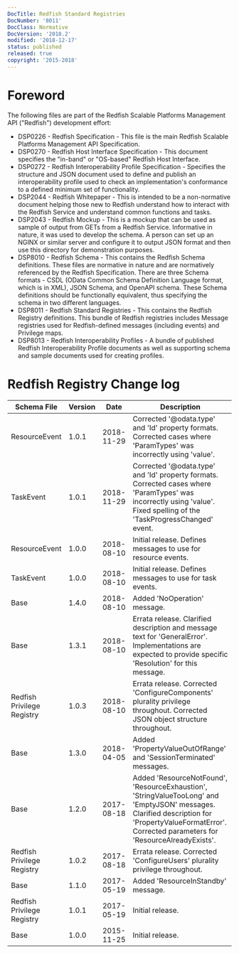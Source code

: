 ```yaml
---
DocTitle: Redfish Standard Registries
DocNumber: '8011'
DocClass: Normative
DocVersion: '2018.2'
modified: '2018-12-17'
status: published
released: true
copyright: '2015-2018'
---
```


# Foreword

The following files are part of the Redfish Scalable Platforms Management API ("Redfish") development effort:

* DSP0226 - Redfish Specification - This file is the main Redfish Scalable Platforms Management API Specification.
* DSP0270 - Redfish Host Interface Specification - This document specifies the "in-band" or "OS-based" Redfish Host Interface. 
* DSP0272 - Redfish Interoperability Profile Specification - Specifies the structure and JSON document used to define and publish an interoperability profile used to check an implementation's conformance to a defined minimum set of functionality.
* DSP2044 - Redfish Whitepaper - This is intended to be a non-normative document helping those new to Redfish understand how to interact with the Redfish Service and understand common functions and tasks.
* DSP2043 - Redfish Mockup - This is a mockup that can be used as sample of output from GETs from a Redfish Service.  Informative in nature, it was used to develop the schema.  A person can set up an NGINX or similar server and configure it to output JSON format and then use this directory for demonstration purposes.
* DSP8010 - Redfish Schema - This contains the Redfish Schema definitions.  These files are normative in nature and are normatively referenced by the Redfish Specification.  There are three Schema formats - CSDL (OData Common Schema Definition Language format, which is in XML), JSON Schema, and OpenAPI schema.  These Schema definitions should be functionally equivalent, thus specifying the schema in two different languages.
* DSP8011 - Redfish Standard Registries - This contains the Redfish Registry definitions.  This bundle of Redfish registries includes Message registries used for Redfish-defined messages (including events) and Privilege maps.
* DSP8013 - Redfish Interoperability Profiles - A bundle of published Redfish Interoperability Profile documents as well as supporting schema and sample documents used for creating profiles.


# Redfish Registry Change log

| Schema File                | Version | Date       | Description |
| ---                        | ---     | ---        | ---         |
| ResourceEvent              | 1.0.1   | 2018-11-29 | Corrected '@odata.type' and 'Id' property formats.  Corrected cases where 'ParamTypes' was incorrectly using 'value'. |
| TaskEvent                  | 1.0.1   | 2018-11-29 | Corrected '@odata.type' and 'Id' property formats.  Corrected cases where 'ParamTypes' was incorrectly using 'value'.  Fixed spelling of the 'TaskProgressChanged' event. |
| ResourceEvent              | 1.0.0   | 2018-08-10 | Initial release.  Defines messages to use for resource events. |
| TaskEvent                  | 1.0.0   | 2018-08-10 | Initial release.  Defines messages to use for task events. |
| Base                       | 1.4.0   | 2018-08-10 | Added 'NoOperation' message. |
| Base                       | 1.3.1   | 2018-08-10 | Errata release.  Clarified description and message text for 'GeneralError'. Implementations are expected to provide specific 'Resolution' for this message. |
| Redfish Privilege Registry | 1.0.3   | 2018-08-10 | Errata release.  Corrected 'ConfigureComponents' plurality privilege throughout. Corrected JSON object structure throughout.  |
| Base                       | 1.3.0   | 2018-04-05 | Added 'PropertyValueOutOfRange' and 'SessionTerminated' messages. |
| Base                       | 1.2.0   | 2017-08-18 | Added 'ResourceNotFound', 'ResourceExhaustion', 'StringValueTooLong' and 'EmptyJSON' messages. Clarified description for 'PropertyValueFormatError'.  Corrected parameters for 'ResourceAlreadyExists'. |
| Redfish Privilege Registry | 1.0.2   | 2017-08-18 | Errata release.  Corrected 'ConfigureUsers' plurality privilege throughout. |
| Base                       | 1.1.0   | 2017-05-19 | Added 'ResourceInStandby' message. |
| Redfish Privilege Registry | 1.0.1   | 2017-05-19 | Initial release. |
| Base                       | 1.0.0   | 2015-11-25 | Initial release. |
